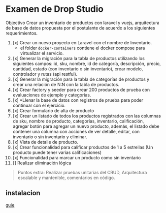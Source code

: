 # Examen de Drop Studio
Objectivo
Crear un inventario de productos con laravel y vuejs, arquitectura de base de datos propuesta
por el postulante de acuerdo a los siguientes requerimientos.

1. [x] Crear un nuevo proyecto en Laravel con el nombre de Inventario.
    * el folder `docker-containers` contiene el docker compose para virtualizar el servicio.
2. [x] Generar la migración para la tabla de productos utilizando los siguientes campos: id, sku, nombre, id de categoría, descripción, precio, cantidad, estado (con inventario o sin inventario), crear modelo, controlador y rutas (api restful).
3. [x] Generar la migración para la tabla de categorías de productos y crear una relación de N:N con la tabla de productos.
4. [x] Crear factory y seeder para crear 200 productos de prueba con evaluaciones de ejemplo y categorías.
5. [x] *Llenar la base de datos con registros de prueba para poder continuar con el ejercicio.
6. [x] Crear formulario de alta de producto
7. [x] Crear un listado de todos los productos registrados con las columnas de sku, nombre de producto, categorías, inventario, calificación, agregar botón para agregar un nuevo producto, además, el listado debe contener una columna con acciones de ver detalle, editar, con inventario o sin inventario y eliminar.
8. [x] Vista de detalle de producto.
9. [x] Crear funcionalidad para calificar productos de 1 a 5 estrellas (Un producto puede tener varias calificaciones)
10. [x]  Funcionalidad para marcar un producto como sin inventario
11. []  Realizar eliminación lógica

> Puntos extra: Realizar pruebas unitarias del CRUD, Arquitectura escalable y mantenible, comentarios en código.


## instalacion

[guie](./documentarion/instalacion.md)